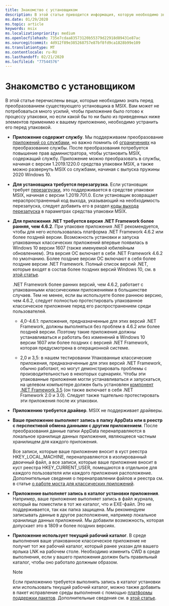 ```yaml
---
title: Знакомство с установщиком
description: В этой статье приводится информация, которую необходимо знать, прежде чем упаковывать классические приложения. Возможно, вам не потребуется много усилий для подготовки приложения к упаковке.
ms.date: 01/29/2020
ms.topic: article
keywords: msix
ms.localizationpriority: medium
ms.openlocfilehash: 735e7cdaa83573120b55379d22918d89431e87ac
ms.sourcegitcommit: 4d912f89e385268757e87bf8fd9ca1828b99e109
ms.translationtype: MT
ms.contentlocale: ru-RU
ms.lasthandoff: 02/21/2020
ms.locfileid: "77544576"
---
```

# <a name="know-your-installer"></a>Знакомство с установщиком

В этой статье перечислены вещи, которые необходимо знать перед преобразованием существующего установщика в MSIX. Вам может не потребоваться много усилий, чтобы приложение было готово к процессу упаковки, но если какой бы то ни было из приведенных ниже элементов применимо к вашему приложению, необходимо устранить его перед упаковкой.

+ __Приложение содержит службу__. Мы поддерживаем преобразование [приложений со службами](convert-an-installer-with-services.md), но важно помнить об [ограничениях](convert-an-installer-with-services.md#known-limitations) на преобразование службы. После преобразования потребуется повышение прав администратора, чтобы установить MSIX, содержащий службу. Приложение можно преобразовать в службы, начиная с версии 1.2019.1220.0 средства упаковки MSIX, а также можно развернуть MSIX со службами, начиная с выпуска пружины 2020 Windows 10.

+ __Для установщика требуется перезагрузка__. Если установщик требует [перезагрузки](support-restart.md), это поддерживается в средстве упаковки MSIX, начиная с версии 1.2019.701.0. Если установщик возвращает нераспространенный код выхода, указывающий на необходимость перезапуска, следует добавить его в раздел [коды выхода перезапуска](tool-best-practices.md#other-settings) в параметрах средства упаковки MSIX. 

+ __Для приложения .NET требуется версия .NET Framework более ранняя, чем 4.6.2__. При упаковке приложения .NET рекомендуется, чтобы для него использовалась платформа .NET Framework 4.6.2 или более поздней версии. Возможность установки и запуска упакованных классических приложений впервые появилась в Windows 10 версии 1607 (также именуемой юбилейным обновлением). Эта версия ОС включает в себя .NET Framework 4.6.2 по умолчанию. Более поздние версии ОС включают в себя более поздние версии .NET Framework. Полный список версий .NET, которые входят в состав более поздних версий Windows 10, см. в [этой статье](https://docs.microsoft.com/dotnet/framework/migration-guide/versions-and-dependencies).

  .NET Framework более ранних версий, чем 4.6.2, работает с упакованными классическими приложениями в большинстве случаев. Тем не менее, если вы используете более раннюю версию, чем 4.6.2, следует полностью протестировать упакованное классическое приложение перед его распространением среди пользователей.

  + 4,0-4.6.1: приложения, предназначенные для этих версий .NET Framework, должны выполняться без проблем в 4.6.2 или более поздней версии. Поэтому такие приложения должны устанавливаться и работать без изменений в Windows 10 версии 1607 или более поздних с версией .NET Framework, которая предусмотрена в операционной системе.

  + 2,0 и 3,5: в нашем тестировании Упакованные классические приложения, предназначенные для этих версий .NET Framework, обычно работают, но могут демонстрировать проблемы с производительностью в некоторых сценариях. Чтобы эти упакованные приложения могли устанавливаться и запускаться, на целевом компьютере должен быть установлен [компонент .NET Framework 3.5](https://docs.microsoft.com/dotnet/framework/install/dotnet-35-windows-10) (он также включает в себя .NET Framework 2.0 и 3.0). Следует также тщательно протестировать эти приложения после их упаковки.

+ __Приложению требуется драйвер__. MSIX не поддерживает драйверы. 

+ __Ваше приложение выполняет запись в папку AppData или в реестр с перспективой обмена данными с другим приложением__. После преобразования данные папки AppData перенаправляются в локальное хранилище данных приложения, являющееся частным хранилищем для каждого приложения.

  Все записи, которые ваше приложение вносит в куст реестра HKEY_LOCAL_MACHINE, перенаправляются в изолированный двоичный файл, а все записи, которые ваше приложение вносит в куст реестра HKEY_CURRENT_USER, помещаются в отдельное для каждого пользователя или каждого приложения расположение. Дополнительные сведения о перенаправлении файлов и реестра см. в статье [о работе моста для классических приложений](../desktop/desktop-to-uwp-behind-the-scenes.md). 

 + __Приложение выполняет запись в каталог установки приложения__. Например, ваше приложение выполняет запись в файл журнала, который вы поместили в тот же каталог, что и EXE-файл. Это не поддерживается, так как папка защищена. Мы рекомендуем записывать данные в другое расположение, например локальное хранилище данных приложений. Мы добавили возможность, которая допускает это в 1809 и более поздних версиях.

+ __Приложение использует текущий рабочий каталог__. В среде выполнения ваше упакованное классическое приложение не получит тот же рабочий каталог, который ранее указан для вашего ярлыка LNK на рабочем столе. Необходимо изменить CWD в среде выполнения, если у вашего приложения должен быть правильный каталог, чтобы оно работало должным образом.

  > [!NOTE]
  > Если приложению требуется выполнять запись в каталог установки или использовать текущий рабочий каталог, можно также добавить в пакет исправление среды выполнения с помощью [платформы поддержки пакетов](https://github.com/microsoft/MSIX-PackageSupportFramework). Дополнительные сведения см. в [этой статье](../psf/package-support-framework.md).  